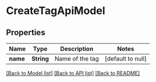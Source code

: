 # CreateTagApiModel
## Properties

| Name | Type | Description | Notes |
|------------ | ------------- | ------------- | -------------|
| **name** | **String** | Name of the tag | [default to null] |

[[Back to Model list]](../README.md#documentation-for-models) [[Back to API list]](../README.md#documentation-for-api-endpoints) [[Back to README]](../README.md)

